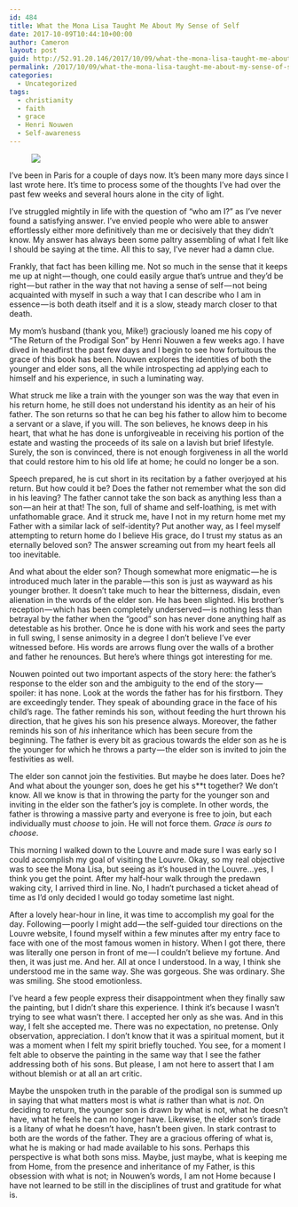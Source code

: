 ```yaml
---
id: 484
title: What the Mona Lisa Taught Me About My Sense of Self
date: 2017-10-09T10:44:10+00:00
author: Cameron
layout: post
guid: http://52.91.20.146/2017/10/09/what-the-mona-lisa-taught-me-about-my-sense-of-self-2/
permalink: /2017/10/09/what-the-mona-lisa-taught-me-about-my-sense-of-self-2/
categories:
  - Uncategorized
tags:
  - christianity
  - faith
  - grace
  - Henri Nouwen
  - Self-awareness
---
```

<figure> 

<img src="https://faiththroughdoubt.files.wordpress.com/2017/10/4e324-1aw_th2qtyu3b8fkpawun0a.jpeg?w=525" data-recalc-dims="1" />
  
</figure> 

I’ve been in Paris for a couple of days now. It’s been many more days since I last wrote here. It’s time to process some of the thoughts I’ve had over the past few weeks and several hours alone in the city of light.

I’ve struggled mightily in life with the question of “who am I?” as I’ve never found a satisfying answer. I’ve envied people who were able to answer effortlessly either more definitively than me or decisively that they didn’t know. My answer has always been some paltry assembling of what I felt like I should be saying at the time. All this to say, I’ve never had a damn clue.

Frankly, that fact has been killing me. Not so much in the sense that it keeps me up at night — though, one could easily argue that’s untrue and they’d be right — but rather in the way that not having a sense of self — not being acquainted with myself in such a way that I can describe who I am in essence — is both death itself and it is a slow, steady march closer to that death.

My mom’s husband (thank you, Mike!) graciously loaned me his copy of “The Return of the Prodigal Son” by Henri Nouwen a few weeks ago. I have dived in headfirst the past few days and I begin to see how fortuitous the grace of this book has been. Nouwen explores the identities of both the younger and elder sons, all the while introspecting ad applying each to himself and his experience, in such a luminating way.

What struck me like a train with the younger son was the way that even in his return home, he still does not understand his identity as an heir of his father. The son returns so that he can beg his father to allow him to become a servant or a slave, if you will. The son believes, he knows deep in his heart, that what he has done is unforgiveable in receiving his portion of the estate and wasting the proceeds of its sale on a lavish but brief lifestyle. Surely, the son is convinced, there is not enough forgiveness in all the world that could restore him to his old life at home; he could no longer be a son.

Speech prepared, he is cut short in its recitation by a father overjoyed at his return. But how could it be? Does the father not remember what the son did in his leaving? The father cannot take the son back as anything less than a son — an heir at that! The son, full of shame and self-loathing, is met with unfathomable grace. And it struck me, have I not in my return home met my Father with a similar lack of self-identity? Put another way, as I feel myself attempting to return home do I believe His grace, do I trust my status as an eternally beloved son? The answer screaming out from my heart feels all too inevitable.

And what about the elder son? Though somewhat more enigmatic — he is introduced much later in the parable — this son is just as wayward as his younger brother. It doesn’t take much to hear the bitterness, disdain, even alienation in the words of the elder son. He has been slighted. His brother’s reception — which has been completely underserved — is nothing less than betrayal by the father when the “good” son has never done anything half as detestable as his brother. Once he is done with his work and sees the party in full swing, I sense animosity in a degree I don’t believe I’ve ever witnessed before. His words are arrows flung over the walls of a brother and father he renounces. But here’s where things got interesting for me.

Nouwen pointed out two important aspects of the story here: the father’s response to the elder son and the ambiguity to the end of the story — spoiler: it has none. Look at the words the father has for his firstborn. They are exceedingly tender. They speak of abounding grace in the face of his child’s rage. The father reminds his son, without feeding the hurt thrown his direction, that he gives his son his presence always. Moreover, the father reminds his son of _his_ inheritance which has been secure from the beginning. The father is every bit as gracious towards the elder son as he is the younger for which he throws a party — the elder son is invited to join the festivities as well.

The elder son cannot join the festivities. But maybe he does later. Does he? And what about the younger son, does he get his s**t together? We don’t know. All we know is that in throwing the party for the younger son and inviting in the elder son the father’s joy is complete. In other words, the father is throwing a massive party and everyone is free to join, but each individually must _choose_ to join. He will not force them. _Grace is ours to choose_.

This morning I walked down to the Louvre and made sure I was early so I could accomplish my goal of visiting the Louvre. Okay, so my real objective was to see the Mona Lisa, but seeing as it’s housed in the Louvre…yes, I think you get the point. After my half-hour walk through the predawn waking city, I arrived third in line. No, I hadn’t purchased a ticket ahead of time as I’d only decided I would go today sometime last night.

After a lovely hear-hour in line, it was time to accomplish my goal for the day. Following — poorly I might add — the self-guided tour directions on the Louvre website, I found myself within a few minutes after my entry face to face with one of the most famous women in history. When I got there, there was literally one person in front of me — I couldn’t believe my fortune. And then, it was just me. And her. All at once I understood. In a way, I think she understood me in the same way. She was gorgeous. She was ordinary. She was smiling. She stood emotionless.

I’ve heard a few people express their disappointment when they finally saw the painting, but I didn’t share this experience. I think it’s because I wasn’t trying to see what wasn’t there. I accepted her only as she was. And in this way, I felt she accepted me. There was no expectation, no pretense. Only observation, appreciation. I don’t know that it was a spiritual moment, but it was a moment when I felt my spirit briefly touched. You see, for a moment I felt able to observe the painting in the same way that I see the father addressing both of his sons. But please, I am not here to assert that I am without blemish or at all an art critic.

Maybe the unspoken truth in the parable of the prodigal son is summed up in saying that what matters most is what _is_ rather than what is _not_. On deciding to return, the younger son is drawn by what is not, what he doesn’t have, what he feels he can no longer have. Likewise, the elder son’s tirade is a litany of what he doesn’t have, hasn’t been given. In stark contrast to both are the words of the father. They are a gracious offering of what is, what he is making or had made available to his sons. Perhaps this perspective is what both sons miss. Maybe, just maybe, what is keeping me from Home, from the presence and inheritance of my Father, is this obsession with what is not; in Nouwen’s words, I am not Home because I have not learned to be still in the disciplines of trust and gratitude for what is.